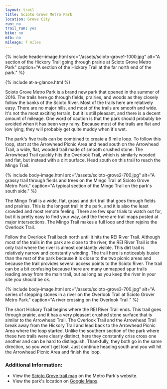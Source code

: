 ```yaml
---
layout: trail
title: Scioto Grove Metro Park
location: Grove City
run: no
trail_run: yes
bike: no
mtb: no
mileage: 7 miles
---
```

{% include header-image.html src="/assets/scioto-grove1-1000.jpg" alt="A section of the Hickory Trail going through prairie at Scioto Grove Metro Park" caption="A section of the Hickory Trail at the far north end of the park." %}

{% include at-a-glance.html %}

Scioto Grove Metro Park is a brand new park that opened in the summer of 2016.  The trails here go through fields, prairies, and woods as they closely follow the banks of the Scioto River.  Most of the trails here are relatively easy.  There are no major hills, and most of the trails are smooth and wide.  It's not the most exciting terrain, but it is still pleasant, and there is a decent amount of mileage.  One word of caution is that the park should probably be avoided when it has been very rainy.  Because most of the trails are flat and low lying, they will probably get quite muddy when it's wet.

The park's five trails can be combined to create a 6 mile loop.  To follow this loop, start at the Arrowhead Picnic Area and head south on the Arrowhead Trail, a wide, flat, wooded trail made of smooth crushed stone.  The Arrowhead Trail quickly hits the Overlook Trail, which is similarly wooded and flat, but instead with a dirt surface. Head south on this trail to reach the Mingo Trail.

{% include body-image.html src="/assets/scioto-grove2-700.jpg" alt="A grassy trail through fields and trees on the Mingo Trail at Scioto Grove Metro Park." caption="A typical section of the Mingo Trail on the park's south side." %}

The Mingo Trail is a wide, flat, grass and dirt trail that goes through fields and prairies.  This is the longest trail in the park, and it is also the least crowded and most remote feeling.  There are few spur trials to watch out for, but it is pretty easy to find your way, and the there are trail maps posted at major intersections.  The Mingo Trail makes a full loop and then rejoins the Overlook Trail.

Follow the Overlook Trail back north until it hits the REI River Trail.  Although most of the trails in the park are close to the river, the REI River Trail is the only trail where the river is almost constantly visible.  This dirt trail is relatively narrow and constantly winding.  The trail here is noticeably busier than the rest of the park because it is close to the two picnic areas and because the trail provides several access points to the Scioto River.  The trail can be a bit confusing because there are many unmapped spur trails leading away from the main trail, but as long as you keep the river in your site you should be ok.

{% include body-image.html src="/assets/scioto-grove3-700.jpg" alt="A series of stepping stones in a river on the Overlook Trail at Scioto Grover Metro Park." caption="A river crossing on the Overlook Trail." %}

The short Hickory Trail begins where the REI River Trail ends.  This trail goes through prairie, and it has a very pleasant crushed stone surface that is similar to the Arrowhead Trail.  The Overlook Trail and the Arrowhead Trail break away from the Hickory Trail and lead back to the Arrowhead Picnic Area where the loop started.  Unlike the southern section of the park where these two trails were clearly distinct, here they constantly criss cross one another and can be hard to distinguish.  Thankfully, they both go in the same direction, so you won't get lost.  Just continue heading south and you will hit the Arrowhead Picnic Area and finish the loop.

### Additional Information:
* View the [Scioto Grove trail map](http://www.metroparks.net/parks-and-trails/scioto-grove/park-map/) on the Metro Park's website.
* View the park's location on [Google Maps](https://goo.gl/maps/it5ft5NrkN22).
